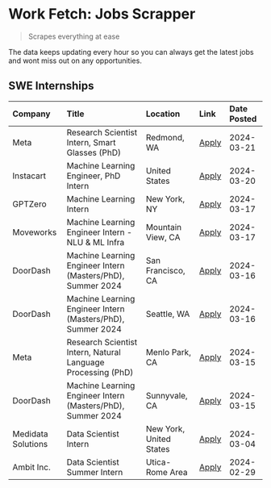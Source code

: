 # Work Fetch: Jobs Scrapper
> Scrapes everything at ease

The data keeps updating every hour so you can always get the latest jobs and wont miss out on any opportunities.

## SWE Internships
<!--START_SECTION:workfetch-->
| Company            | Title                                                        | Location                | Link                                                                                                                                                                                                                                                                        | Date Posted   |
|:-------------------|:-------------------------------------------------------------|:------------------------|:----------------------------------------------------------------------------------------------------------------------------------------------------------------------------------------------------------------------------------------------------------------------------|:--------------|
| Meta               | Research Scientist Intern, Smart Glasses (PhD)               | Redmond, WA             | [Apply](https://www.linkedin.com/jobs/view/research-scientist-intern-smart-glasses-phd-at-meta-3811304794?refId=rQgvVMRi2x9zuZobpOIwaw%3D%3D&trackingId=o41iYrrP2KGkbIwBQILu2A%3D%3D&position=4&pageNum=0&trk=public_jobs_jserp-result_search-card)                         | 2024-03-21    |
| Instacart          | Machine Learning Engineer, PhD Intern                        | United States           | [Apply](https://www.linkedin.com/jobs/view/machine-learning-engineer-phd-intern-at-instacart-3815634369?refId=rQgvVMRi2x9zuZobpOIwaw%3D%3D&trackingId=Zxdmzs8ccdRZEPtlJIOfYA%3D%3D&position=8&pageNum=0&trk=public_jobs_jserp-result_search-card)                           | 2024-03-20    |
| GPTZero            | Machine Learning Intern                                      | New York, NY            | [Apply](https://www.linkedin.com/jobs/view/machine-learning-intern-at-gptzero-3860723963?refId=rQgvVMRi2x9zuZobpOIwaw%3D%3D&trackingId=K8RtO1D7ByrDjSOgmIFFWg%3D%3D&position=10&pageNum=0&trk=public_jobs_jserp-result_search-card)                                         | 2024-03-17    |
| Moveworks          | Machine Learning Engineer Intern - NLU & ML Infra            | Mountain View, CA       | [Apply](https://www.linkedin.com/jobs/view/machine-learning-engineer-intern-nlu-ml-infra-at-moveworks-3792404577?refId=rQgvVMRi2x9zuZobpOIwaw%3D%3D&trackingId=vw1%2BwDSzPaCR816Ocad9Uw%3D%3D&position=12&pageNum=0&trk=public_jobs_jserp-result_search-card)               | 2024-03-17    |
| DoorDash           | Machine Learning Engineer Intern (Masters/PhD), Summer 2024  | San Francisco, CA       | [Apply](https://www.linkedin.com/jobs/view/machine-learning-engineer-intern-masters-phd-summer-2024-at-doordash-3736457737?refId=rQgvVMRi2x9zuZobpOIwaw%3D%3D&trackingId=%2FUIHnu9eHV6O7VCjjWx%2BRw%3D%3D&position=3&pageNum=0&trk=public_jobs_jserp-result_search-card)    | 2024-03-16    |
| DoorDash           | Machine Learning Engineer Intern (Masters/PhD), Summer 2024  | Seattle, WA             | [Apply](https://www.linkedin.com/jobs/view/machine-learning-engineer-intern-masters-phd-summer-2024-at-doordash-3736455966?refId=rQgvVMRi2x9zuZobpOIwaw%3D%3D&trackingId=n5dv0OVtxvV8V8SdRxhvpw%3D%3D&position=7&pageNum=0&trk=public_jobs_jserp-result_search-card)        | 2024-03-16    |
| Meta               | Research Scientist Intern, Natural Language Processing (PhD) | Menlo Park, CA          | [Apply](https://www.linkedin.com/jobs/view/research-scientist-intern-natural-language-processing-phd-at-meta-3858718375?refId=rQgvVMRi2x9zuZobpOIwaw%3D%3D&trackingId=%2Fz2euk7%2FUxzhkFvHYb9f4w%3D%3D&position=11&pageNum=0&trk=public_jobs_jserp-result_search-card)      | 2024-03-15    |
| DoorDash           | Machine Learning Engineer Intern (Masters/PhD), Summer 2024  | Sunnyvale, CA           | [Apply](https://www.linkedin.com/jobs/view/machine-learning-engineer-intern-masters-phd-summer-2024-at-doordash-3736454973?refId=rQgvVMRi2x9zuZobpOIwaw%3D%3D&trackingId=g3%2FlhqaMbx%2BrdpFfiT%2BjFg%3D%3D&position=13&pageNum=0&trk=public_jobs_jserp-result_search-card) | 2024-03-15    |
| Medidata Solutions | Data Scientist Intern                                        | New York, United States | [Apply](https://www.linkedin.com/jobs/view/data-scientist-intern-at-medidata-solutions-3810253704?refId=rQgvVMRi2x9zuZobpOIwaw%3D%3D&trackingId=amczSs%2B5iCGLLBXIrZnwyw%3D%3D&position=2&pageNum=0&trk=public_jobs_jserp-result_search-card)                               | 2024-03-04    |
| Ambit Inc.         | Data Scientist Summer Intern                                 | Utica-Rome Area         | [Apply](https://www.linkedin.com/jobs/view/data-scientist-summer-intern-at-ambit-inc-3843121918?refId=rQgvVMRi2x9zuZobpOIwaw%3D%3D&trackingId=t67c5V2aBJNa%2Ba7QaDTehA%3D%3D&position=5&pageNum=0&trk=public_jobs_jserp-result_search-card)                                 | 2024-02-29    |
<!--END_SECTION:workfetch-->

